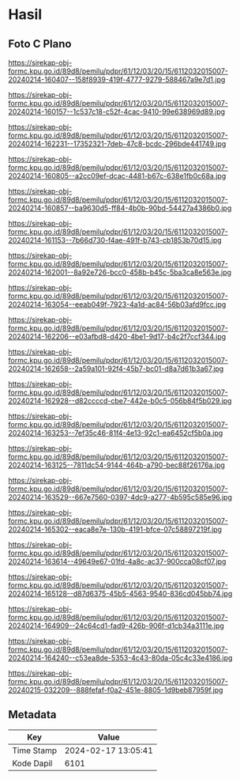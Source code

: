 # Hasil

## Foto C Plano

https://sirekap-obj-formc.kpu.go.id/89d8/pemilu/pdpr/61/12/03/20/15/6112032015007-20240214-160407--158f8939-419f-4777-9279-588467a9e7d1.jpg

https://sirekap-obj-formc.kpu.go.id/89d8/pemilu/pdpr/61/12/03/20/15/6112032015007-20240214-160157--1c537c18-c52f-4cac-9410-99e638969d89.jpg

https://sirekap-obj-formc.kpu.go.id/89d8/pemilu/pdpr/61/12/03/20/15/6112032015007-20240214-162231--17352321-7deb-47c8-bcdc-296bde441749.jpg

https://sirekap-obj-formc.kpu.go.id/89d8/pemilu/pdpr/61/12/03/20/15/6112032015007-20240214-160805--a2cc09ef-dcac-4481-b67c-638e1fb0c68a.jpg

https://sirekap-obj-formc.kpu.go.id/89d8/pemilu/pdpr/61/12/03/20/15/6112032015007-20240214-160857--ba9630d5-ff84-4b0b-90bd-54427a4386b0.jpg

https://sirekap-obj-formc.kpu.go.id/89d8/pemilu/pdpr/61/12/03/20/15/6112032015007-20240214-161153--7b66d730-f4ae-491f-b743-cb1853b70d15.jpg

https://sirekap-obj-formc.kpu.go.id/89d8/pemilu/pdpr/61/12/03/20/15/6112032015007-20240214-162001--8a92e726-bcc0-458b-b45c-5ba3ca8e563e.jpg

https://sirekap-obj-formc.kpu.go.id/89d8/pemilu/pdpr/61/12/03/20/15/6112032015007-20240214-163054--eeab049f-7923-4a1d-ac84-56b03afd9fcc.jpg

https://sirekap-obj-formc.kpu.go.id/89d8/pemilu/pdpr/61/12/03/20/15/6112032015007-20240214-162206--e03afbd8-d420-4be1-9d17-b4c2f7ccf344.jpg

https://sirekap-obj-formc.kpu.go.id/89d8/pemilu/pdpr/61/12/03/20/15/6112032015007-20240214-162658--2a59a101-92f4-45b7-bc01-d8a7d61b3a67.jpg

https://sirekap-obj-formc.kpu.go.id/89d8/pemilu/pdpr/61/12/03/20/15/6112032015007-20240214-162928--d82ccccd-cbe7-442e-b0c5-056b84f5b029.jpg

https://sirekap-obj-formc.kpu.go.id/89d8/pemilu/pdpr/61/12/03/20/15/6112032015007-20240214-163253--7ef35c46-81f4-4e13-92c1-ea6452cf5b0a.jpg

https://sirekap-obj-formc.kpu.go.id/89d8/pemilu/pdpr/61/12/03/20/15/6112032015007-20240214-163125--7811dc54-9144-464b-a790-bec88f26176a.jpg

https://sirekap-obj-formc.kpu.go.id/89d8/pemilu/pdpr/61/12/03/20/15/6112032015007-20240214-163529--667e7560-0397-4dc9-a277-4b595c585e96.jpg

https://sirekap-obj-formc.kpu.go.id/89d8/pemilu/pdpr/61/12/03/20/15/6112032015007-20240214-165302--eaca8e7e-130b-4191-bfce-07c58897219f.jpg

https://sirekap-obj-formc.kpu.go.id/89d8/pemilu/pdpr/61/12/03/20/15/6112032015007-20240214-163614--49649e67-01fd-4a8c-ac37-900cca08cf07.jpg

https://sirekap-obj-formc.kpu.go.id/89d8/pemilu/pdpr/61/12/03/20/15/6112032015007-20240214-165128--d87d6375-45b5-4563-9540-836cd045bb74.jpg

https://sirekap-obj-formc.kpu.go.id/89d8/pemilu/pdpr/61/12/03/20/15/6112032015007-20240214-164909--24c64cd1-fad9-426b-906f-d1cb34a3111e.jpg

https://sirekap-obj-formc.kpu.go.id/89d8/pemilu/pdpr/61/12/03/20/15/6112032015007-20240214-164240--c53ea8de-5353-4c43-80da-05c4c33e4186.jpg

https://sirekap-obj-formc.kpu.go.id/89d8/pemilu/pdpr/61/12/03/20/15/6112032015007-20240215-032209--888fefaf-f0a2-451e-8805-1d9beb87959f.jpg


## Metadata

| Key        | Value               |
| ---------- | ------------------- |
| Time Stamp | 2024-02-17 13:05:41 |
| Kode Dapil | 6101                |



